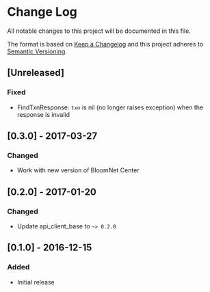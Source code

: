 # Change Log
All notable changes to this project will be documented in this file.

The format is based on [Keep a Changelog](http://keepachangelog.com/) 
and this project adheres to [Semantic Versioning](http://semver.org/).

## [Unreleased]
### Fixed
- FindTxnResponse: `txn` is nil (no longer raises exception) when the response is invalid

## [0.3.0] - 2017-03-27
### Changed
- Work with new version of BloomNet Center

## [0.2.0] - 2017-01-20
### Changed
- Update api_client_base to `~> 0.2.0`

## [0.1.0] - 2016-12-15
### Added
- Initial release
